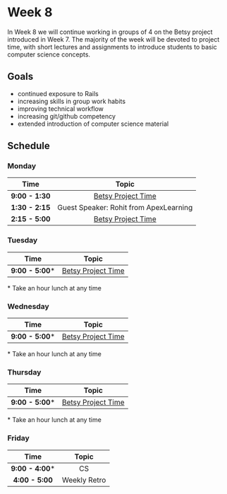 # Week 8

In Week 8 we will continue working in groups of 4 on the Betsy project introduced in Week 7. The majority of the week will be devoted to project time, with short lectures and assignments to introduce students to basic computer science concepts.

## Goals

+ continued exposure to Rails
+ increasing skills in group work habits
+ improving technical workflow
+ increasing git/github competency
+ extended introduction of computer science material

## Schedule
### Monday

| Time              | Topic                                    |
|:-----------------:|:----------------------------------------:|
| **9:00 - 1:30**  | [Betsy Project Time](resources/betsy.md) |
| **1:30 - 2:15**  | Guest Speaker: Rohit from ApexLearning |
| **2:15 - 5:00**  | [Betsy Project Time](resources/betsy.md) |


### Tuesday

| Time              | Topic                                     |
|:-----------------:|:-----------------------------------------:|
| **9:00 - 5:00*** | [Betsy Project Time](resources/betsy.md)  |

\* Take an hour lunch at any time


### Wednesday

| Time            | Topic                                    |
|:---------------:|:----------------------------------------:|
| **9:00 - 5:00*** | [Betsy Project Time](resources/betsy.md)  |


\* Take an hour lunch at any time

### Thursday

| Time              | Topic                                                  |
|:-----------------:|:------------------------------------------------------:|
| **9:00 - 5:00*** | [Betsy Project Time](resources/betsy.md)  |


\* Take an hour lunch at any time

### Friday

| Time             | Topic                          |
|:----------------:|:------------------------------:|
| **9:00 - 4:00*** | CS  |
| **4:00 - 5:00**  | Weekly Retro                  |
